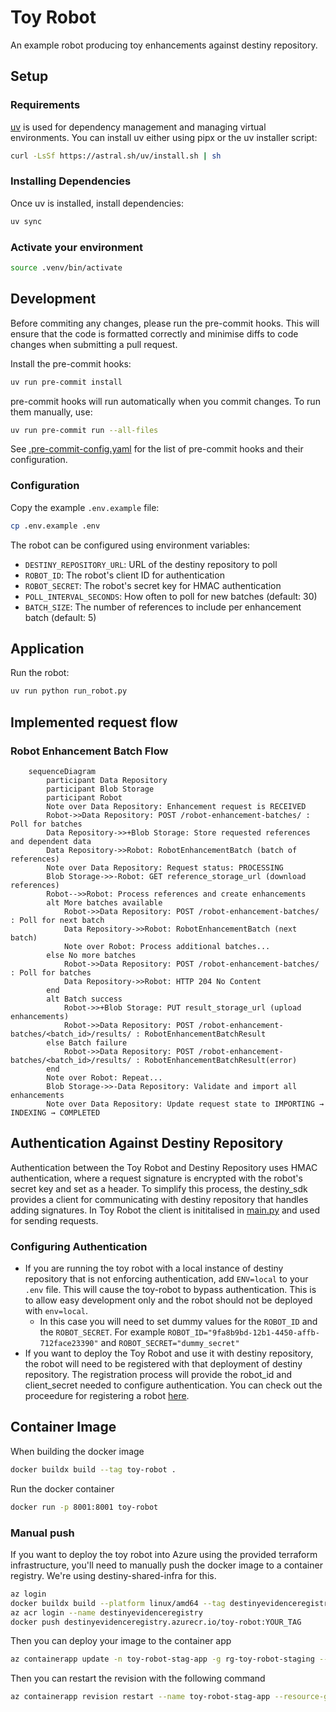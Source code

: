 # Toy Robot

An example robot producing toy enhancements against destiny repository.

## Setup

### Requirements

[uv](https://docs.astral.sh/uv) is used for dependency management and managing virtual environments. You can install uv either using pipx or the uv installer script:

```sh
curl -LsSf https://astral.sh/uv/install.sh | sh
```

### Installing Dependencies

Once uv is installed, install dependencies:

```sh
uv sync
```

### Activate your environment

```sh
source .venv/bin/activate
```

## Development

Before commiting any changes, please run the pre-commit hooks. This will ensure that the code is formatted correctly and minimise diffs to code changes when submitting a pull request.

Install the pre-commit hooks:

```sh
uv run pre-commit install
```

pre-commit hooks will run automatically when you commit changes. To run them manually, use:

```sh
uv run pre-commit run --all-files
```

See [.pre-commit-config.yaml](.pre-commit-config.yaml) for the list of pre-commit hooks and their configuration.

### Configuration

Copy the example `.env.example` file:

```sh
cp .env.example .env
```

The robot can be configured using environment variables:

- `DESTINY_REPOSITORY_URL`: URL of the destiny repository to poll
- `ROBOT_ID`: The robot's client ID for authentication
- `ROBOT_SECRET`: The robot's secret key for HMAC authentication
- `POLL_INTERVAL_SECONDS`: How often to poll for new batches (default: 30)
- `BATCH_SIZE`: The number of references to include per enhancement batch (default: 5)

## Application

Run the robot:

```sh
uv run python run_robot.py
```

## Implemented request flow

### Robot Enhancement Batch Flow

```mermaid
    sequenceDiagram
        participant Data Repository
        participant Blob Storage
        participant Robot
        Note over Data Repository: Enhancement request is RECEIVED
        Robot->>Data Repository: POST /robot-enhancement-batches/ : Poll for batches
        Data Repository->>+Blob Storage: Store requested references and dependent data
        Data Repository->>Robot: RobotEnhancementBatch (batch of references)
        Note over Data Repository: Request status: PROCESSING
        Blob Storage->>-Robot: GET reference_storage_url (download references)
        Robot-->>Robot: Process references and create enhancements
        alt More batches available
            Robot->>Data Repository: POST /robot-enhancement-batches/ : Poll for next batch
            Data Repository->>Robot: RobotEnhancementBatch (next batch)
            Note over Robot: Process additional batches...
        else No more batches
            Robot->>Data Repository: POST /robot-enhancement-batches/ : Poll for batches
            Data Repository->>Robot: HTTP 204 No Content
        end
        alt Batch success
            Robot->>+Blob Storage: PUT result_storage_url (upload enhancements)
            Robot->>Data Repository: POST /robot-enhancement-batches/<batch_id>/results/ : RobotEnhancementBatchResult
        else Batch failure
            Robot->>Data Repository: POST /robot-enhancement-batches/<batch_id>/results/ : RobotEnhancementBatchResult(error)
        end
        Note over Robot: Repeat...
        Blob Storage->>-Data Repository: Validate and import all enhancements
        Note over Data Repository: Update request state to IMPORTING → INDEXING → COMPLETED
```

## Authentication Against Destiny Repository

Authentication between the Toy Robot and Destiny Repository uses HMAC authentication, where a request signature is encrypted with the robot's secret key and set as a header. To simplify this process, the destiny_sdk provides a client for communicating with destiny repository that handles adding signatures. In Toy Robot the client is inititalised in [main.py](app/main.py) and used for sending requests.

### Configuring Authentication

- If you are running the toy robot with a local instance of destiny repository that is not enforcing authentication, add `ENV=local` to your `.env` file. This will cause the toy-robot to bypass authentication. This is to allow easy development only and the robot should not be deployed with `env=local`.
  - In this case you will need to set dummy values for the `ROBOT_ID` and the `ROBOT_SECRET`. For example `ROBOT_ID="9fa8b9bd-12b1-4450-affb-712face23390"` and `ROBOT_SECRET="dummy_secret"`
- If you want to deploy the Toy Robot and use it with destiny repository, the robot will need to be registered with that deployment of destiny repository. The registration process will provide the robot_id and client_secret needed to configure authentication. You can check out the proceedure for registering a robot [here](https://destiny-evidence.github.io/destiny-repository/procedures/robot-registration.html).

## Container Image

When building the docker image

```sh
docker buildx build --tag toy-robot .
```

Run the docker container

```sh
docker run -p 8001:8001 toy-robot
```

### Manual push

If you want to deploy the toy robot into Azure using the provided terraform infrastructure, you'll need to manually push the docker image to a container registry. We're using destiny-shared-infra for this.

```sh
az login
docker buildx build --platform linux/amd64 --tag destinyevidenceregistry.azurecr.io/toy-robot:[YOUR_TAG] .
az acr login --name destinyevidenceregistry
docker push destinyevidenceregistry.azurecr.io/toy-robot:YOUR_TAG
```

Then you can deploy your image to the container app

```sh
az containerapp update -n toy-robot-stag-app -g rg-toy-robot-staging --image estinyevidenceregistry.azurecr.io/toy-robot:YOUR_TAG
```

Then you can restart the revision with the following command

```sh
az containerapp revision restart --name toy-robot-stag-app --resource-group rg-toy-robot-staging --revision [REVISION_NAME]
```
